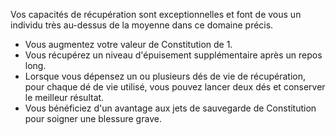 ﻿---
id: general_feats_fr.md#infatigable
name: Infatigable
---
Vos capacités de récupération sont exceptionnelles et font de vous un individu très au-dessus de la moyenne dans ce domaine précis.

* Vous augmentez votre valeur de Constitution de 1.
* Vous récupérez un niveau d'épuisement supplémentaire après un repos long.
* Lorsque vous dépensez un ou plusieurs dés de vie de récupération, pour chaque dé de vie utilisé, vous pouvez lancer deux dés et conserver le meilleur résultat.
* Vous bénéficiez d'un avantage aux jets de sauvegarde de Constitution pour soigner une blessure grave.

